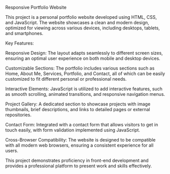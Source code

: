 Responsive Portfolio Website

This project is a personal portfolio website developed using HTML, CSS, and JavaScript. The website showcases a clean and modern design, optimized for viewing across various devices, including desktops, tablets, and smartphones.

Key Features:

Responsive Design: The layout adapts seamlessly to different screen sizes, ensuring an optimal user experience on both mobile and desktop devices.

Customizable Sections: The portfolio includes various sections such as Home, About Me, Services, Portfolio, and Contact, all of which can be easily customized to fit different personal or professional needs.

Interactive Elements: JavaScript is utilized to add interactive features, such as smooth scrolling, animated transitions, and responsive navigation menus.

Project Gallery: A dedicated section to showcase projects with image thumbnails, brief descriptions, and links to detailed pages or external repositories.

Contact Form: Integrated with a contact form that allows visitors to get in touch easily, with form validation implemented using JavaScript.

Cross-Browser Compatibility: The website is designed to be compatible with all modern web browsers, ensuring a consistent experience for all users.

This project demonstrates proficiency in front-end development and provides a professional platform to present work and skills effectively.

